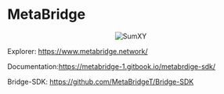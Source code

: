 # MetaBridge

<div style="display: flex; justify-content: center;">
  <img src="https://github.com/MetaBridgeT/MetaBridgeT/assets/132153435/b5f9750d-6b6f-476a-b39a-547508928e67" alt="SumXY">
</div>

Explorer: https://www.metabridge.network/

Documentation:https://metabridge-1.gitbook.io/metabrdige-sdk/

Bridge-SDK: https://github.com/MetaBridgeT/Bridge-SDK
